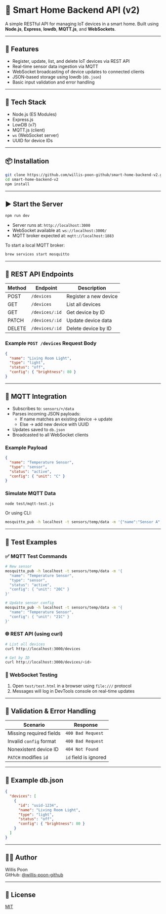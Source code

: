 # 🔌 Smart Home Backend API (v2)

A simple RESTful API for managing IoT devices in a smart home. Built using **Node.js**, **Express**, **lowdb**, **MQTT.js**, and **WebSockets**.

---

## 🚀 Features

- Register, update, list, and delete IoT devices via REST API
- Real-time sensor data ingestion via MQTT
- WebSocket broadcasting of device updates to connected clients
- JSON-based storage using lowdb (`db.json`)
- Basic input validation and error handling

---

## 🧱 Tech Stack

- Node.js (ES Modules)
- Express.js
- LowDB (v7)
- MQTT.js (client)
- `ws` (WebSocket server)
- UUID for device IDs

---

## 📦 Installation

```bash
git clone https://github.com/willis-poon-github/smart-home-backend-v2.git
cd smart-home-backend-v2
npm install
```

---

## ▶️ Start the Server

```bash
npm run dev
```

- Server runs at: `http://localhost:3000`
- WebSocket available at: `ws://localhost:3000/`
- MQTT broker expected at: `mqtt://localhost:1883`

To start a local MQTT broker:

```bash
brew services start mosquitto
```

---

## 📘 REST API Endpoints

| Method | Endpoint          | Description              |
|--------|-------------------|--------------------------|
| POST   | `/devices`        | Register a new device    |
| GET    | `/devices`        | List all devices         |
| GET    | `/devices/:id`    | Get device by ID         |
| PATCH  | `/devices/:id`    | Update device data       |
| DELETE | `/devices/:id`    | Delete device by ID      |

### Example `POST /devices` Request Body

```json
{
  "name": "Living Room Light",
  "type": "light",
  "status": "off",
  "config": { "brightness": 80 }
}
```

---

## 📡 MQTT Integration

- Subscribes to: `sensors/+/data`
- Parses incoming JSON payloads:
  - If name matches an existing device → update
  - Else → add new device with UUID
- Updates saved to `db.json`
- Broadcasted to all WebSocket clients

### Example Payload

```json
{
  "name": "Temperature Sensor",
  "type": "sensor",
  "status": "active",
  "config": { "unit": "C" }
}
```

### Simulate MQTT Data

```bash
node test/mqtt-test.js
```

Or using CLI:

```bash
mosquitto_pub -h localhost -t sensors/temp/data -m '{"name":"Sensor A","type":"sensor","status":"on","config":{"value":25}}'
```

---

## 🧪 Test Examples

### ✅ MQTT Test Commands

```bash
# New sensor
mosquitto_pub -h localhost -t sensors/temp/data -m '{
  "name": "Temperature Sensor",
  "type": "sensor",
  "status": "active",
  "config": { "unit": "20C" }
}'

# Update sensor config
mosquitto_pub -h localhost -t sensors/temp/data -m '{
  "name": "Temperature Sensor",
  "config": { "unit": "21C" }
}'
```

### 🌐 REST API (using curl)

```bash
# List all devices
curl http://localhost:3000/devices

# Get by ID
curl http://localhost:3000/devices/<id>
```

### 🔌 WebSocket Testing

1. Open `test/test.html` in a browser using `file:///` protocol  
2. Messages will log in DevTools console on real-time updates

---

## 🔐 Validation & Error Handling

| Scenario                   | Response                      |
|---------------------------|-------------------------------|
| Missing required fields    | `400 Bad Request`              |
| Invalid `config` format    | `400 Bad Request`              |
| Nonexistent device ID      | `404 Not Found`                |
| `PATCH` modifies `id`      | `id` field is ignored          |

---

## 📁 Example db.json

```json
{
  "devices": [
    {
      "id": "uuid-1234",
      "name": "Living Room Light",
      "type": "light",
      "status": "off",
      "config": { "brightness": 80 }
    }
  ]
}
```

---

## 👨‍💻 Author

Willis Poon  
GitHub: [@willis-poon-github](https://github.com/willis-poon-github)

---

## 📄 License

[MIT](https://choosealicense.com/licenses/mit/)